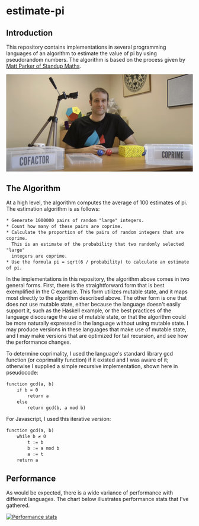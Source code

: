 # estimate-pi

## Introduction

This repository contains implementations in several programming languages of an algorithm to estimate the value of pi by using pseudorandom numbers. The algorithm is based on the process given by [Matt Parker of Standup Maths](https://www.youtube.com/watch?v=RZBhSi_PwHU).

[![Matt Parker](https://raw.githubusercontent.com/clementi/estimate-pi/master/matt-parker.png)](https://www.youtube.com/watch?v=RZBhSi_PwHU)

## The Algorithm

At a high level, the algorithm computes the average of 100 estimates of pi. The estimation algorithm is as follows:

```
* Generate 1000000 pairs of random "large" integers.
* Count how many of these pairs are coprime.
* Calculate the proportion of the pairs of random integers that are coprime.
  This is an estimate of the probability that two randomly selected "large"
  integers are coprime.
* Use the formula pi = sqrt(6 / probability) to calculate an estimate of pi.
```

In the implementations in this repository, the algorithm above comes in two general forms. First, there is the straightforward form that is best exemplified in the C example. This form utilizes mutable state, and it maps most directly to the algorithm described above. The other form is one that does not use mutable state, either because the language doesn't easily support it, such as the Haskell example, or the best practices of the language discourage the use of mutable state, or that the algorithm could be more naturally expressed in the language without using mutable state. I may produce versions in these languages that make use of mutable state, and I may make versions that are optimized for tail recursion, and see how the performance changes.

To determine coprimality, I used the language's standard library gcd function (or coprimality function) if it existed and I was aware of it; otherwise I supplied a simple recursive implementation, shown here in pseudocode:

```
function gcd(a, b)
    if b = 0
        return a
    else
        return gcd(b, a mod b)
```

For Javascript, I used this iterative version:

```
function gcd(a, b)
    while b ≠ 0
        t := b
        b := a mod b
        a := t
    return a
```

## Performance

As would be expected, there is a wide variance of performance with different languages. The chart below illustrates performance stats that I've gathered.

[![Performance stats](https://docs.google.com/spreadsheets/d/e/2PACX-1vR1SyRMrdmPEf6gXgfvdEXJqs6-sqIgpq3z3R6HXxoS10OLPprLmWWx8HZwLTrqLURx6pnthEDD45HB/pubchart?oid=1935298427&format=image)](https://docs.google.com/spreadsheets/d/1xdHP06eoPLs7hgXIyKkfdL_ETco1unpjLdVDoXO3nuY/edit?usp=sharing)

